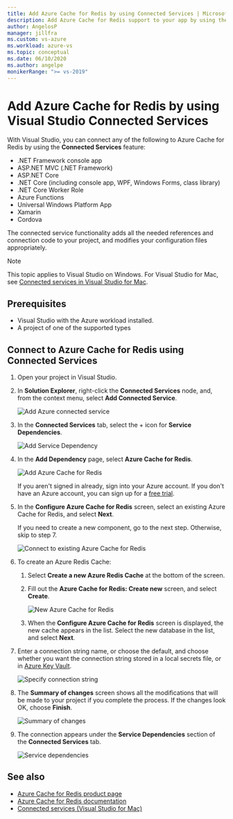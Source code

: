 ```yaml
---
title: Add Azure Cache for Redis by using Connected Services | Microsoft Docs
description: Add Azure Cache for Redis support to your app by using the Visual Studio to add a connected service
author: AngelosP
manager: jillfra
ms.custom: vs-azure
ms.workload: azure-vs
ms.topic: conceptual
ms.date: 06/10/2020
ms.author: angelpe
monikerRange: ">= vs-2019"
---
```

# Add Azure Cache for Redis by using Visual Studio Connected Services

With Visual Studio, you can connect any of the following to Azure Cache for Redis by using the **Connected Services** feature:

- .NET Framework console app
- ASP.NET MVC (.NET Framework) 
- ASP.NET Core
- .NET Core (including console app, WPF, Windows Forms, class library)
- .NET Core Worker Role
- Azure Functions
- Universal Windows Platform App
- Xamarin
- Cordova

The connected service functionality adds all the needed references and connection code to your project, and modifies your configuration files appropriately.

> [!NOTE]
> This topic applies to Visual Studio on Windows. For Visual Studio for Mac, see [Connected services in Visual Studio for Mac](/visualstudio/mac/connected-services).
## Prerequisites

- Visual Studio with the Azure workload installed.
- A project of one of the supported types

## Connect to Azure Cache for Redis using Connected Services

1. Open your project in Visual Studio.

1. In **Solution Explorer**, right-click the **Connected Services** node, and, from the context menu, select **Add Connected Service**.

    ![Add Azure connected service](./media/vs-azure-tools-connected-services-storage/vs-2019/add-connected-service.png)

1. In the **Connected Services** tab, select the + icon for **Service Dependencies**.

    ![Add Service Dependency](./media/vs-azure-tools-connected-services-storage/vs-2019/connected-services-tab.png)

1. In the **Add Dependency** page, select **Azure Cache for Redis**.

    ![Add Azure Cache for Redis](./media/azure-redis-cache-add-connected-service/azure-redis-cache.png)

    If you aren't signed in already, sign into your Azure account. If you don't have an Azure account, you can sign up for a [free trial](https://azure.microsoft.com/account/free).

1. In the **Configure Azure Cache for Redis** screen, select an existing Azure Cache for Redis, and select **Next**.

    If you need to create a new component, go to the next step. Otherwise, skip to step 7.

    ![Connect to existing Azure Cache for Redis](./media/azure-redis-cache-add-connected-service/created-azure-redis-cache.png)

1. To create an Azure Redis Cache:

   1. Select **Create a new Azure Redis Cache** at the bottom of the screen.

   1. Fill out the **Azure Cache for Redis: Create new** screen, and select **Create**.

       ![New Azure Cache for Redis](./media/azure-redis-cache-add-connected-service/create-new-azure-redis-cache.png)

   1. When the **Configure Azure Cache for Redis** screen is displayed, the new cache appears in the list. Select the new database in the list, and select **Next**.

1. Enter a connection string name, or choose the default, and choose whether you want the connection string stored in a local secrets file, or in [Azure Key Vault](/azure/key-vault).

   ![Specify connection string](./media/azure-redis-cache-add-connected-service/connection-string.png)

1. The **Summary of changes** screen shows all the modifications that will be made to your project if you complete the process. If the changes look OK, choose **Finish**.

   ![Summary of changes](./media/azure-redis-cache-add-connected-service/summary-of-changes.png)

1. The connection appears under the **Service Dependencies** section of the **Connected Services** tab.

   ![Service dependencies](./media/azure-redis-cache-add-connected-service/service-dependencies-after.png)

## See also

- [Azure Cache for Redis product page](https://azure.microsoft.com/services/cache)
- [Azure Cache for Redis documentation](/azure/azure-cache-for-redis/)
- [Connected services (Visual Studio for Mac)](/visualstudio/mac/connected-services)